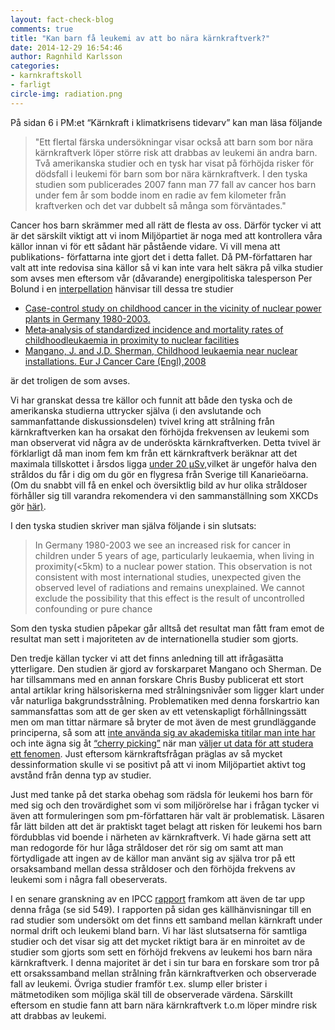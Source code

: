 ```yaml
---
layout: fact-check-blog
comments: true
title: "Kan barn få leukemi av att bo nära kärnkraftverk?"
date: 2014-12-29 16:54:46
author: Ragnhild Karlsson
categories:
- karnkraftskoll
- farligt
circle-img: radiation.png
---
```

På sidan 6 i PM:et “Kärnkraft i klimatkrisens tidevarv” kan man läsa följande
<blockquote>"Ett flertal färska undersökningar visar också att barn som bor nära kärnkraftverk löper större risk att drabbas av leukemi än andra barn. Två amerikanska studier och en tysk har visat på förhöjda risker för dödsfall i leukemi för barn som bor nära kärnkraftverk. I den tyska studien som publicerades 2007 fann man 77 fall av cancer hos barn under fem år som bodde inom en radie av fem kilometer från kraftverken och det var dubbelt så många som förväntades."</blockquote>

Cancer hos barn skrämmer med all rätt de flesta av oss. Därför tycker vi att är det särskilt viktigt att vi inom Miljöpartiet är noga med att kontrollera våra källor innan vi för ett sådant här påstående vidare. Vi vill mena att publikations- författarna inte gjort det i detta fallet. Då PM-författaren har valt att inte redovisa sina källor så vi kan inte vara helt säkra på vilka studier som avses men eftersom vår (dåvarande) energipolitiska talesperson Per Bolund i en <a href="http://www.riksdagen.se/sv/Dokument-Lagar/Fragor-och-anmalningar/Interpellationer/Barncancer-och-karnkraft_GW10259/" target="_blanc">interpellation</a> hänvisar till dessa tre studier
<ul>
	<li><a href="http://www.ejcancer.com/article/S0959-8049%2807%2900855-6/abstract?cc=y" target="_blanc">Case-control study on childhood cancer in the vicinity of nuclear power plants in Germany 1980-2003.</a></li>
	<li><a href="http://onlinelibrary.wiley.com/doi/10.1111/j.1365-2354.2007.00679.x/abstract?deniedAccessCustomisedMessage=&userIsAuthenticated=false" target="_blanc">Meta‐analysis of standardized incidence and mortality rates of childhoodleukaemia in proximity to nuclear facilities</a></li>
	<li><a href="http://onlinelibrary.wiley.com/doi/10.1111/j.1365-2354.2008.00948.x/abstract" target="_blanc">Mangano, J. and J.D. Sherman, Childhood leukaemia near nuclear installations. Eur J Cancer Care (Engl),2008</a></li>
</ul>
är det troligen de som avses.

Vi har granskat dessa tre källor och funnit att både den tyska och de amerikanska studierna uttrycker själva (i den avslutande och sammanfattande diskussionsdelen) tvivel kring att strålning från kärnkraftverken kan ha orsakat den förhöjda frekvensen av leukemi som man observerat vid några av de underöskta kärnkraftverken. Detta tvivel är förklarligt då man inom fem km från ett kärnkraftverk beräknar att det maximala tillskottet i årsdos ligga <a href="http://www.analys.se/lankar/Fakta/Faktablad%2044.pdf" target="_blanc">under 20 µSv,</a>vilket är ungeför halva den stråldos du får i dig om du gör en flygresa från Sverige till Kanarieöarna. (Om du snabbt vill få en enkel och översiktlig bild av hur olika stråldoser förhåller sig till varandra rekomendera vi den sammanställning som  XKCDs gör <a href="https://xkcd.com/radiation/"> här)</a>.

I den tyska studien skriver man själva följande i sin slutsats:
<blockquote> In Germany 1980-2003 we see an increased risk for cancer in children under 5 years of age, particularly leukaemia, when living in proximity(<5km) to a nuclear power station. This observation is not consistent with most international studies, unexpected given the observed level of radiations and remains unexplained. We cannot exclude the possibility that this effect is the result of uncontrolled confounding or pure chance</blockquote>
Som den tyska studien påpekar går alltså det resultat man fått fram emot de resultat man sett i majoriteten av de internationella studier som gjorts.

Den tredje källan tycker vi att det finns  anledning till att ifrågasätta ytterligare. Den studien är gjord av forskarparet Mangano och Sherman. De har tillsammans med en annan forskare Chris Busby publicerat ett stort antal artiklar kring hälsoriskerna med strålningsnivåer som ligger klart under vår naturliga bakgrundsstrålning. Problematiken med denna forskartrio kan sammansfattas som att de ger sken av ett vetenskapligt förhållningssätt men om man tittar närmare så bryter de mot även de mest grundläggande principerna, så som att <a href="/assets/files/busby-letter-to-lantz.pdf" target="_blanc">inte använda sig av akademiska titilar man inte har</a> och inte ägna sig åt <a href="http://en.wikipedia.org/wiki/Cherry_picking_%28fallacy%29" target="_blanc">“cherry picking”</a> när man <a href="https://www.youtube.com/watch?v=DOreFp9983I" target="_blanc">väljer ut data för att studera ett fenomen</a>. Just eftersom kärnkraftsfrågan präglas av så mycket dessinformation skulle vi se positivt på att vi inom Miljöpartiet aktivt tog avstånd från denna typ av studier.

Just med tanke på det starka obehag som rädsla för leukemi hos barn för med sig och den trovärdighet som vi som miljörörelse har i frågan tycker vi även att formuleringen som pm-författaren här valt är problematisk. Läsaren får lätt bilden att det är  praktiskt taget belagt att risken för leukemi hos barn fördubblas vid  boende i närheten av kärnkraftverk. Vi hade gärna sett att man redogorde för hur låga stråldoser det rör sig om samt att man förtydligade att ingen av de källor man använt sig av själva tror på ett orsaksamband mellan dessa stråldoser och den förhöjda frekvens av leukemi som i några fall obeserverats.

I en senare granskning av en IPCC <a href="/assets/files/ipcc_energy_system_chap_7.pdf">rapport</a> framkom att även de tar upp denna fråga (se sid 549). I rapporten på sidan ges källhänvisningar till en rad studier som undersökt om det finns ett samband mellan kärnkraft under normal drift och leukemi bland barn. Vi har läst slutsatserna för samtliga studier och det visar sig att det mycket riktigt bara är en minroitet av de studier som gjorts som sett en förhöjd frekvens av leukemi hos barn nära kärnkraftverk. I denna majoritet är det i sin tur bara en forskare som tror på ett orsakssamband mellan strålning från kärnkraftverken och observerade fall av leukemi. Övriga studier framför t.ex. slump eller brister i mätmetodiken som möjliga skäl till de observerade värdena. Särskillt eftersom en studie fann att barn nära kärnkraftverk t.o.m löper mindre risk att drabbas av leukemi.

